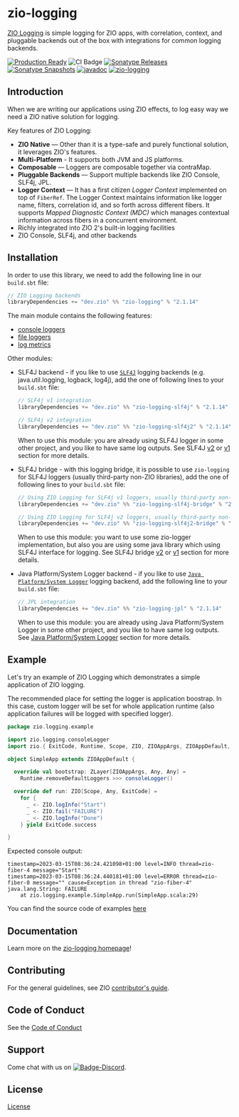 [//]: # (This file was autogenerated using `zio-sbt-website` plugin via `sbt generateReadme` command.)
[//]: # (So please do not edit it manually. Instead, change "docs/index.md" file or sbt setting keys)
[//]: # (e.g. "readmeDocumentation" and "readmeSupport".)

# zio-logging

[ZIO Logging](https://github.com/zio/zio-logging) is simple logging for ZIO apps, with correlation, context, and pluggable backends out of the box with integrations for common logging backends.

[![Production Ready](https://img.shields.io/badge/Project%20Stage-Production%20Ready-brightgreen.svg)](https://github.com/zio/zio/wiki/Project-Stages) ![CI Badge](https://github.com/zio/zio-logging/workflows/CI/badge.svg) [![Sonatype Releases](https://img.shields.io/nexus/r/https/oss.sonatype.org/dev.zio/zio-logging_2.13.svg?label=Sonatype%20Release)](https://oss.sonatype.org/content/repositories/releases/dev/zio/zio-logging_2.13/) [![Sonatype Snapshots](https://img.shields.io/nexus/s/https/oss.sonatype.org/dev.zio/zio-logging_2.13.svg?label=Sonatype%20Snapshot)](https://oss.sonatype.org/content/repositories/snapshots/dev/zio/zio-logging_2.13/) [![javadoc](https://javadoc.io/badge2/dev.zio/zio-logging-docs_2.13/javadoc.svg)](https://javadoc.io/doc/dev.zio/zio-logging-docs_2.13) [![zio-logging](https://img.shields.io/github/stars/zio/zio-logging?style=social)](https://github.com/zio/zio-logging)

## Introduction

When we are writing our applications using ZIO effects, to log easy way we need a ZIO native solution for logging.

Key features of ZIO Logging:

- **ZIO Native** — Other than it is a type-safe and purely functional solution, it leverages ZIO's features.
- **Multi-Platform** - It supports both JVM and JS platforms.
- **Composable** — Loggers are composable together via contraMap.
- **Pluggable Backends** — Support multiple backends like ZIO Console, SLF4j, JPL.
- **Logger Context** — It has a first citizen _Logger Context_ implemented on top of `FiberRef`. The Logger Context maintains information like logger name, filters, correlation id, and so forth across different fibers. It supports _Mapped Diagnostic Context (MDC)_ which manages contextual information across fibers in a concurrent environment.
- Richly integrated into ZIO 2's built-in logging facilities
- ZIO Console, SLF4j, and other backends

## Installation

In order to use this library, we need to add the following line in our `build.sbt` file:

```scala
// ZIO Logging backends
libraryDependencies += "dev.zio" %% "zio-logging" % "2.1.14"
```

The main module contains the following features: 
* [console loggers](docs/console-logger.md)
* [file loggers](docs/file-logger.md)
* [log metrics](docs/metrics.md)


Other modules:

* SLF4J backend - if you like to use [`SLF4J`](https://www.slf4j.org/) logging backends (e.g. java.util.logging, logback, log4j), add the one of following lines to your `build.sbt` file:

    ```scala
    // SLF4j v1 integration
    libraryDependencies += "dev.zio" %% "zio-logging-slf4j" % "2.1.14"
    
    // SLF4j v2 integration
    libraryDependencies += "dev.zio" %% "zio-logging-slf4j2" % "2.1.14"
    ```
   When to use this module: you are already using SLF4J logger in some other project, and you like to have same log outputs. 
   See SLF4J [v2](docs/slf4j2.md) or [v1](docs/slf4j1.md) section for more details.


* SLF4J bridge - with this logging bridge, it is possible to use `zio-logging` for SLF4J loggers (usually third-party non-ZIO libraries), add the one of following lines to your `build.sbt` file: 

    ```scala
    // Using ZIO Logging for SLF4j v1 loggers, usually third-party non-ZIO libraries
    libraryDependencies += "dev.zio" %% "zio-logging-slf4j-bridge" % "2.1.14"
    
    // Using ZIO Logging for SLF4j v2 loggers, usually third-party non-ZIO libraries
    libraryDependencies += "dev.zio" %% "zio-logging-slf4j2-bridge" % "2.1.14"
    ```

    When to use this module: you want to use some zio-logger implementation, but also you are using some java library which using SLF4J interface for logging.
    See SLF4J bridge [v2](docs/slf4j2-bridge.md) or [v1](docs/slf4j1-bridge.md) section for more details.


* Java Platform/System Logger backend - if you like to use  [`Java Platform/System Logger`](https://openjdk.org/jeps/264) logging backend, add the following line to your `build.sbt` file:

    ```scala
    // JPL integration
    libraryDependencies += "dev.zio" %% "zio-logging-jpl" % "2.1.14"
    ```

    When to use this module: you are already using Java Platform/System Logger in some other project, and you like to have same log outputs.
    See [Java Platform/System Logger](docs/jpl.md) section for more details.


## Example

Let's try an example of ZIO Logging which demonstrates a simple application of ZIO logging.

The recommended place for setting the logger is application boostrap. In this case, custom logger will be set for whole application runtime (also application failures will be logged with specified logger).

[//]: # (TODO: make snippet type-checked using mdoc)

```scala
package zio.logging.example

import zio.logging.consoleLogger
import zio.{ ExitCode, Runtime, Scope, ZIO, ZIOAppArgs, ZIOAppDefault, ZLayer }

object SimpleApp extends ZIOAppDefault {

  override val bootstrap: ZLayer[ZIOAppArgs, Any, Any] =
    Runtime.removeDefaultLoggers >>> consoleLogger()

  override def run: ZIO[Scope, Any, ExitCode] =
    for {
      _ <- ZIO.logInfo("Start")
      _ <- ZIO.fail("FAILURE")
      _ <- ZIO.logInfo("Done")
    } yield ExitCode.success

}
```

Expected console output:

```
timestamp=2023-03-15T08:36:24.421098+01:00 level=INFO thread=zio-fiber-4 message="Start"
timestamp=2023-03-15T08:36:24.440181+01:00 level=ERROR thread=zio-fiber-0 message="" cause=Exception in thread "zio-fiber-4" java.lang.String: FAILURE
	at zio.logging.example.SimpleApp.run(SimpleApp.scala:29)
```

You can find the source code of examples [here](https://github.com/zio/zio-logging/tree/master/examples)

## Documentation

Learn more on the [zio-logging homepage](https://zio.dev/zio-logging)!

## Contributing

For the general guidelines, see ZIO [contributor's guide](https://zio.dev/about/contributing).

## Code of Conduct

See the [Code of Conduct](https://zio.dev/about/code-of-conduct)

## Support

Come chat with us on [![Badge-Discord]][Link-Discord].

[Badge-Discord]: https://img.shields.io/discord/629491597070827530?logo=discord "chat on discord"
[Link-Discord]: https://discord.gg/2ccFBr4 "Discord"

## License

[License](LICENSE)
